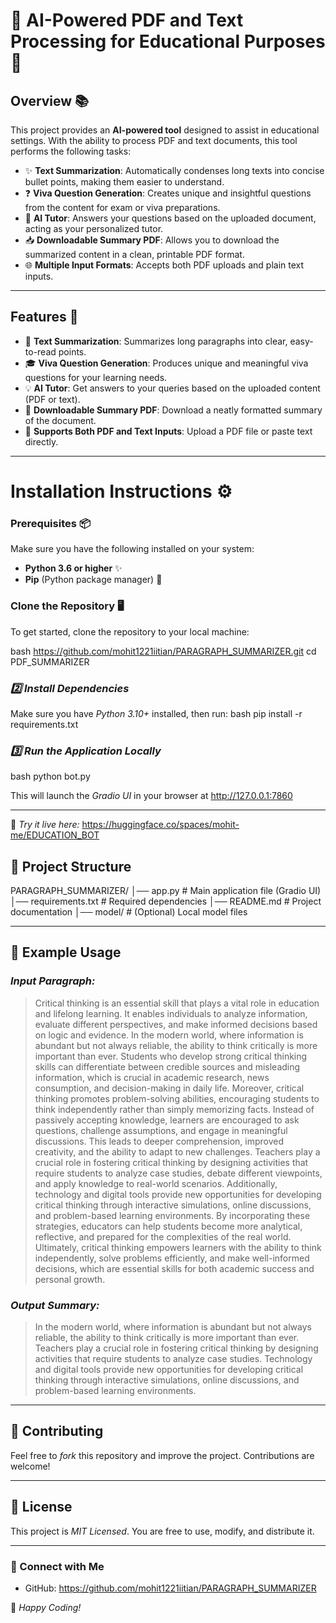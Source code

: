 # 🌟 AI-Powered PDF and Text Processing for Educational Purposes 🌟

## Overview 📚

This project provides an **AI-powered tool** designed to assist in educational settings. With the ability to process PDF and text documents, this tool performs the following tasks:

- ✨ **Text Summarization**: Automatically condenses long texts into concise bullet points, making them easier to understand.
- ❓ **Viva Question Generation**: Creates unique and insightful questions from the content for exam or viva preparations.
- 🤖 **AI Tutor**: Answers your questions based on the uploaded document, acting as your personalized tutor.
- 📥 **Downloadable Summary PDF**: Allows you to download the summarized content in a clean, printable PDF format.
- 🌐 **Multiple Input Formats**: Accepts both PDF uploads and plain text inputs.

---

## Features 🚀
- 📝 **Text Summarization**: Summarizes long paragraphs into clear, easy-to-read points.
- 🎓 **Viva Question Generation**: Produces unique and meaningful viva questions for your learning needs.
- 💡 **AI Tutor**: Get answers to your queries based on the uploaded content (PDF or text).
- 📄 **Downloadable Summary PDF**: Download a neatly formatted summary of the document.
- 📂 **Supports Both PDF and Text Inputs**: Upload a PDF file or paste text directly.

---
# Installation Instructions ⚙️

### Prerequisites 📦

Make sure you have the following installed on your system:
- **Python 3.6 or higher** ✨
- **Pip** (Python package manager) 🔧

### Clone the Repository 🖥️

To get started, clone the repository to your local machine:

bash
https://github.com/mohit1221iitian/PARAGRAPH_SUMMARIZER.git
cd PDF_SUMMARIZER

### *2️⃣ Install Dependencies*
Make sure you have *Python 3.10+* installed, then run:
bash
pip install -r requirements.txt


### *3️⃣ Run the Application Locally*
bash
python bot.py

This will launch the *Gradio UI* in your browser at http://127.0.0.1:7860

---


🚀 *Try it live here:* https://huggingface.co/spaces/mohit-me/EDUCATION_BOT


## 📂 Project Structure

PARAGRAPH_SUMMARIZER/
│── app.py                # Main application file (Gradio UI)
│── requirements.txt      # Required dependencies
│── README.md             # Project documentation
│── model/                # (Optional) Local model files


---

## 🤖 Example Usage
### *Input Paragraph:*
> Critical thinking is an essential skill that plays a vital role in education and lifelong learning. It enables individuals to analyze information, evaluate different perspectives, and make informed decisions based on logic and evidence. In the modern world, where information is abundant but not always reliable, the ability to think critically is more important than ever. Students who develop strong critical thinking skills can differentiate between credible sources and misleading information, which is crucial in academic research, news consumption, and decision-making in daily life. Moreover, critical thinking promotes problem-solving abilities, encouraging students to think independently rather than simply memorizing facts. Instead of passively accepting knowledge, learners are encouraged to ask questions, challenge assumptions, and engage in meaningful discussions. This leads to deeper comprehension, improved creativity, and the ability to adapt to new challenges. Teachers play a crucial role in fostering critical thinking by designing activities that require students to analyze case studies, debate different viewpoints, and apply knowledge to real-world scenarios. Additionally, technology and digital tools provide new opportunities for developing critical thinking through interactive simulations, online discussions, and problem-based learning environments. By incorporating these strategies, educators can help students become more analytical, reflective, and prepared for the complexities of the real world. Ultimately, critical thinking empowers learners with the ability to think independently, solve problems efficiently, and make well-informed decisions, which are essential skills for both academic success and personal growth.

### *Output Summary:*
>In the modern world, where information is abundant but not always reliable, the ability to think critically is more important than ever. Teachers play a crucial role in fostering critical thinking by designing activities that require students to analyze case studies. Technology and digital tools provide new opportunities for developing critical thinking through interactive simulations, online discussions, and problem-based learning environments.

---

## 🤝 Contributing
Feel free to *fork* this repository and improve the project. Contributions are welcome!

---

## 📜 License
This project is *MIT Licensed*. You are free to use, modify, and distribute it.

---

### 🔗 Connect with Me
- GitHub: https://github.com/mohit1221iitian/PARAGRAPH_SUMMARIZER


🚀 *Happy Coding!*
